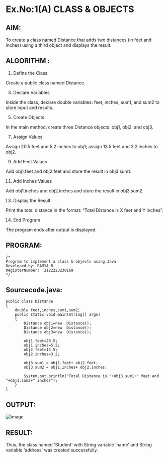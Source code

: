 # Ex.No:1(A) CLASS & OBJECTS

## AIM:
To create a class named Distance that adds two distances (in feet and inches) using a third object and displays the result.

## ALGORITHM :
1. Define the Class
 
Create a public class named Distance.

3. Declare Variables
 
Inside the class, declare double variables: feet, inches, sum1, and sum2 to store input and results.

5. Create Objects

In the main method, create three Distance objects: obj1, obj2, and obj3.

7. Assign Values
   
Assign 20.5 feet and 5.2 inches to obj1; assign 13.5 feet and 3.2 inches to obj2.

9. Add Feet Values
    
Add obj1.feet and obj2.feet and store the result in obj3.sum1.

11. Add Inches Values
    
Add obj1.inches and obj2.inches and store the result in obj3.sum2.

13. Display the Result
    
Print the total distance in the format: “Total Distance is X feet and Y inches”.

14. End Program
    
The program ends after output is displayed.

## PROGRAM:
 ```
/*
Program to implement a class & objects using Java
Developed by: RAMYA R
RegisterNumber:  2122223230169
*/
```

## Sourcecode.java:
```
public class Distance
{
    double feet,inches,sum1,sum2;
    public static void main(String[] args)
    {
        Distance obj1=new  Distance();
        Distance obj2=new  Distance();
        Distance obj3=new  Distance();

        obj1.feet=20.5;
        obj1.inches=5.2;
        obj2.feet=13.5;
        obj2.inches=3.2;
        
        obj3.sum1 = obj1.feet+ obj2.feet;
        obj3.sum2 = obj1.inches+ obj2.inches;
      
        System.out.println("Total Distance is "+obj3.sum1+" feet and "+obj3.sum2+" inches");
    }
}
```


## OUTPUT:
![image](https://github.com/user-attachments/assets/4a559a9d-19c7-4cd2-991b-80308acd671b)

## RESULT:
Thus, the class named 'Student' with String variable 'name' and String variable 'address' was created successfully.
